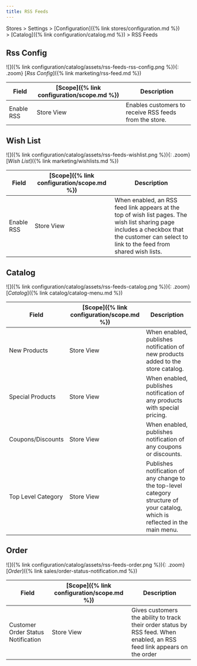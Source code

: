 ```yaml
---
title: RSS Feeds
---
```


Stores > Settings > [Configuration]({% link stores/configuration.md %}) > [Catalog]({% link configuration/catalog.md %}) > RSS Feeds

## Rss Config

![]({% link configuration/catalog/assets/rss-feeds-rss-config.png %}){: .zoom}
[_Rss Config_]({% link marketing/rss-feed.md %})

|Field|[Scope]({% link configuration/scope.md %})|Description|
|--- |--- |--- |
|Enable RSS|Store View|Enables customers to receive RSS feeds from the store.|

## Wish List

![]({% link configuration/catalog/assets/rss-feeds-wishlist.png %}){: .zoom}
[_Wish List_]({% link marketing/wishlists.md %})

|Field|[Scope]({% link configuration/scope.md %})|Description|
|--- |--- |--- |
|Enable RSS|Store View|When enabled, an RSS feed link appears at the top of wish list pages. The wish list sharing page includes a checkbox that the customer can select to link to the feed from shared wish lists.|

## Catalog

![]({% link configuration/catalog/assets/rss-feeds-catalog.png %}){: .zoom}
[_Catalog_]({% link catalog/catalog-menu.md %})

|Field|[Scope]({% link configuration/scope.md %})|Description|
|--- |--- |--- |
|New Products|Store View|When enabled, publishes notification of new products added to the store catalog.|
|Special Products|Store View|When enabled, publishes notification of any products with special pricing.|
|Coupons/Discounts|Store View|When enabled, publishes notification of any coupons or discounts.|
|Top Level Category|Store View|Publishes notification of any change to the top-level category structure of your catalog, which is reflected in the main menu.|

## Order

![]({% link configuration/catalog/assets/rss-feeds-order.png %}){: .zoom}
[_Order_]({% link sales/order-status-notification.md %})

|Field|[Scope]({% link configuration/scope.md %})|Description|
|--- |--- |--- |
|Customer Order Status Notification|Store View|Gives customers the ability to track their order status by RSS feed. When enabled, an RSS feed link appears on the order|
